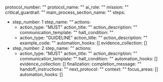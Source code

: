 protocol_number: ""
protocol_name: ""
ai_role: ""
mission: ""
critical_guardrail: ""
main_process_section_name: ""
steps:
  - step_number: 1
    step_name: ""
    actions:
      - action_type: "MUST"
        action_title: ""
        action_description: ""
        communication_template: ""
        halt_condition: ""
      - action_type: "GUIDELINE"
        action_title: ""
        action_description: ""
        example_code: ""
    automation_hooks: []
    evidence_collection: []
  - step_number: 2
    step_name: ""
    actions:
      - action_type: "MUST"
        action_title: ""
        action_description: ""
        communication_template: ""
        halt_condition: ""
    automation_hooks: []
    evidence_collection: []
finalization:
  completion_message: ""
  handoff_instructions: ""
  next_protocol: ""
context: ""
focus_areas: []
automation_hooks: []
